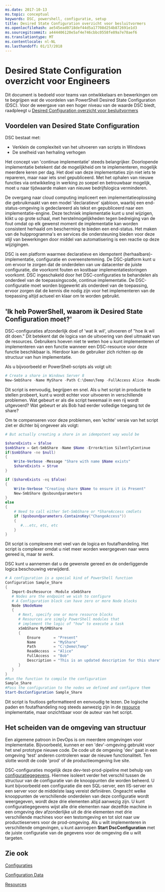 ```yaml
---
ms.date: 2017-10-13
ms.topic: conceptual
keywords: DSC, powershell, configuratie, setup
title: Desired State Configuration overzicht voor besluitvormers
ms.openlocfilehash: ae545ead0718def44d5a17708d254b872691e1d3
ms.sourcegitcommit: a444406120e5af4e746cbbc0558fe89a7e78aef6
ms.translationtype: MT
ms.contentlocale: nl-NL
ms.lasthandoff: 01/17/2018
---
```

# <a name="desired-state-configuration-overview-for-engineers"></a>Desired State Configuration overzicht voor Engineers

Dit document is bedoeld voor teams van ontwikkelaars en bewerkingen om te begrijpen wat de voordelen van PowerShell Desired State Configuration (DSC).
Voor de weergave van een hoger niveau van de waarde DSC biedt, raadpleegt u [Desired Configuration overzicht voor besluitvormers](decisionMaker.md)

## <a name="benefits-of-desired-state-configuration"></a>Voordelen van Desired State Configuration

DSC bestaat met:

- Verklein de complexiteit van het uitvoeren van scripts in Windows
- De snelheid van herhaling verhogen

Het concept van 'continue implementatie' steeds belangrijker.
Doorlopende implementatie betekent dat de mogelijkheid om te implementeren, mogelijk meerdere keren per dag.
Het doel van deze implementaties zijn niet iets te repareren, maar naar iets snel gepubliceerd.
Met het ophalen van nieuwe functies via ontwikkeling in werking zo soepel en betrouwbaar mogelijk, moet u naar tijdwaarde maken van nieuwe bedrijfslogica verminderen.

De overgang naar cloud computing impliceert een implementatieoplossing die gebruikmaakt van een model 'declaratieve' sjabloon, waarbij een end-status-omgeving is gedeclareerd als tekst en gepubliceerd naar een implementatie-engine.
Deze techniek implementatie kunt u snel wijzigen, klikt u op grote schaal, met herstelmogelijkheden tegen bedreiging van de fout omdat op elk gewenst moment de implementatie kan worden consistent herhaald om bescherming te bieden een end-status.
Het maken van de hulpprogramma's en services die ondersteuning bieden voor deze stijl van bewerkingen door middel van automatisering is een reactie op deze wijzigingen.

DSC is een platform waarmee declaratieve en idempotent (herhaalbare)-implementatie, configuratie en overeenstemming.
De DSC-platform kunt u om ervoor te zorgen dat de onderdelen van uw datacenter de juiste configuratie, die voorkomt fouten en kostbaar implementatiestoringen voorkomt.
DSC ingeschakeld door het DSC-configuraties te behandelen als onderdeel van de toepassingscode, continue implementatie.
De DSC-configuratie moet worden bijgewerkt als onderdeel van de toepassing, ervoor zorgen dat de kennis die nodig zijn voor het implementeren van de toepassing altijd actueel en klaar om te worden gebruikt.

## <a name="i-have-powershell-why-do-i-need-desired-state-configuration"></a>'Ik heb PowerShell, waarom ik Desired State Configuration moet?'

DSC-configuraties afzonderlijk doel of 'wat ik wil', uitvoeren of "hoe ik wil dit doen."
Dit betekent dat de logica van de uitvoering van deel uitmaakt van de resources.
Gebruikers hoeven niet te weten hoe u kunt implementeren of implementeren van een functie wanneer een DSC-resource voor deze functie beschikbaar is.
Hierdoor kan de gebruiker zich richten op de structuur van hun implementatie.

Als u bijvoorbeeld er PowerShell-scripts als volgt uit:
```powershell
# Create a share in Windows Server 8
New-SmbShare -Name MyShare -Path C:\Demo\Temp -FullAccess Alice -ReadAccess Bob
```
Dit script is eenvoudig, begrijpen en snel.
Als u het script in productie te stellen probeert, kunt u wordt echter voor uitvoeren in verschillende problemen.
Wat gebeurt er als die script tweemaal in een rij wordt uitgevoerd?
Wat gebeurt er als Bob had eerder volledige toegang tot de share?

Om te compenseren voor deze problemen, een 'echte' versie van het script ziet er dichter bij ongeveer als volgt:
```powershell
# But actually creating a share in an idempotent way would be

$shareExists = $false
$smbShare = Get-SmbShare -Name $Name -ErrorAction SilentlyContinue
if($smbShare -ne $null)
{
    Write-Verbose -Message "Share with name $Name exists"
    $shareExists = $true
}

if ($shareExists -eq $false)
{
    Write-Verbose "Creating share $Name to ensure it is Present"
    New-SmbShare @psboundparameters
}
else
{
    # Need to call either Set-SmbShare or *ShareAccess cmdlets
    if ($psboundparameters.ContainsKey("ChangeAccess"))
    {
       #...etc, etc, etc
    }
}
```

Dit script is complexere met veel van de logica en foutafhandeling.
Het script is complexer omdat u niet meer worden weergegeven naar wens gereed is, maar *te werk*.

DSC kunt u aannemen dat u de gewenste gereed en de onderliggende logica beschouwing verwijderd.

```powershell
# A configuration is a special kind of PowerShell function
Configuration Sample_Share
{
   Import-DscResource -Module xSmbShare
   # Nodes are the endpoint we wish to configure
   # A Configuration block can have zero or more Node blocks
   Node $NodeName
   {
      # Next, specify one or more resource blocks
      # Resources are simply PowerShell modules that
      # implement the logic of "how" to execute a task
      xSmbShare MySMBShare
      {
          Ensure      = "Present"
          Name        = "MyShare"
          Path        = "C:\Demo\Temp"
          ReadAccess  = "Alice"
          FullAccess  = "Bob"
          Description = "This is an updated description for this share"
      }
   }
}
#Run the function to compile the configuration
Sample_Share
#Pass the configuration to the nodes we defined and configure them
Start-DscConfiguration Sample_Share
```

Dit script is foutloos geformatteerd en eenvoudig te lezen.
De logische paden en foutafhandeling nog steeds aanwezig zijn in de [resource](resources.md) implementatie, maar onzichtbaar voor de auteur van het script.

## <a name="separating-environment-from-structure"></a>Het scheiden van de omgeving van structuur

Een algemene patroon in DevOps is om meerdere omgevingen voor implementatie.
Bijvoorbeeld, kunnen er een 'dev'-omgeving gebruikt voor het snel prototype nieuwe code.
De code uit de omgeving 'dev' gaat in een omgeving 'test' anderen controleren waar de nieuwe functionaliteit.
Ten slotte wordt de code 'prod' of de productieomgeving live site.

DSC-configuraties mogelijk deze dev-test-prod-pipeline met behulp van [configuratiegegevens](configData.md).
Hiermee isoleert verder het verschil tussen de structuur van de configuratie van de knooppunten die worden beheerd.
U kunt bijvoorbeeld een configuratie die een SQL-server, een IIS-server en een server voor de middelste laag vereist definiëren.
Ongeacht welke knooppunten de verschillende onderdelen van deze configuratie wordt weergegeven, wordt deze drie elementen altijd aanwezig zijn.
U kunt configuratiegegevens wijst alle drie elementen naar dezelfde machine in een omgeving dev afzonderlijke uit de drie elementen met drie verschillende machines voor een testomgeving en tot slot naar uw productieservers voor de prod-omgeving.
Als u wilt implementeren in verschillende omgevingen, u kunt aanroepen **Start DscConfiguration** met de juiste configuratie van de gegevens voor de omgeving die u wilt targeten.

## <a name="see-also"></a>Zie ook

[Configuraties](configurations.md)

[Configuration Data](configData.md)

[Resources](resources.md)
